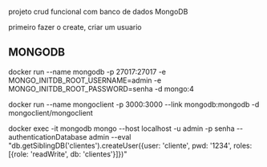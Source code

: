 projeto crud funcional com banco de dados MongoDB

primeiro fazer o create, criar um usuario

## MONGODB

docker run --name mongodb -p 27017:27017 -e MONGO_INITDB_ROOT_USERNAME=admin -e MONGO_INITDB_ROOT_PASSWORD=senha -d  mongo:4

docker run --name mongoclient -p 3000:3000 --link mongodb:mongodb -d mongoclient/mongoclient

docker exec -it mongodb mongo --host localhost -u admin -p senha --authenticationDatabase admin --eval "db.getSiblingDB('clientes').createUser({user: 'cliente', pwd: '1234', roles: [{role: 'readWrite', db: 'clientes'}]})" 